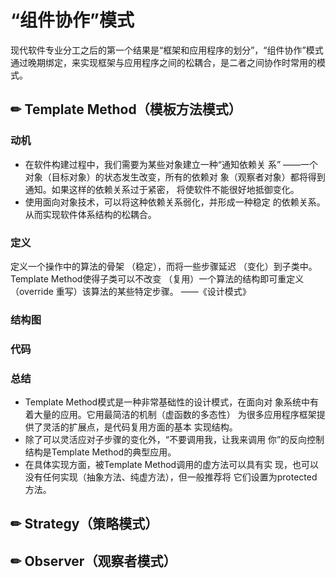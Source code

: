 # “组件协作”模式

现代软件专业分工之后的第一个结果是“框架和应用程序的划分”，“组件协作”模式通过晚期绑定，来实现框架与应用程序之间的松耦合，是二者之间协作时常用的模式。

## ✏ Template Method（模板方法模式）

### 动机

* 在软件构建过程中，我们需要为某些对象建立一种“通知依赖关 系” ——一个对象（目标对象）的状态发生改变，所有的依赖对 象（观察者对象）都将得到通知。如果这样的依赖关系过于紧密， 将使软件不能很好地抵御变化。 
* 使用面向对象技术，可以将这种依赖关系弱化，并形成一种稳定 的依赖关系。从而实现软件体系结构的松耦合。

### 定义

定义一个操作中的算法的骨架 （稳定），而将一些步骤延迟 （变化）到子类中。 Template Method使得子类可以不改变 （复用）一个算法的结构即可重定义（override 重写）该算法的某些特定步骤。 ——《设计模式》

### 结构图

### 代码

### 总结

* Template Method模式是一种非常基础性的设计模式，在面向对 象系统中有着大量的应用。它用最简洁的机制（虚函数的多态性） 为很多应用程序框架提供了灵活的扩展点，是代码复用方面的基本 实现结构。
* 除了可以灵活应对子步骤的变化外，“不要调用我，让我来调用 你”的反向控制结构是Template Method的典型应用。
* 在具体实现方面，被Template Method调用的虚方法可以具有实 现，也可以没有任何实现（抽象方法、纯虚方法），但一般推荐将 它们设置为protected方法。

## ✏ Strategy（策略模式）

## ✏ Observer（观察者模式）

